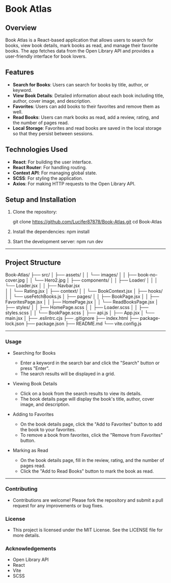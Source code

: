 # Book Atlas

## Overview

Book Atlas is a React-based application that allows users to search for books, view book details, mark books as read, and manage their favorite books. The app fetches data from the Open Library API and provides a user-friendly interface for book lovers.

## Features

- **Search for Books**: Users can search for books by title, author, or keyword.
- **View Book Details**: Detailed information about each book including title, author, cover image, and description.
- **Favorites**: Users can add books to their favorites and remove them as well.
- **Read Books**: Users can mark books as read, add a review, rating, and the number of pages read.
- **Local Storage**: Favorites and read books are saved in the local storage so that they persist between sessions.

## Technologies Used

- **React**: For building the user interface.
- **React Router**: For handling routing.
- **Context API**: For managing global state.
- **SCSS**: For styling the application.
- **Axios**: For making HTTP requests to the Open Library API.

## Setup and Installation

1. Clone the repository:

   git clone https://github.com/Lucifer87878/Book-Atlas.git
   cd Book-Atlas

2. Install the dependencies:
    npm install

3. Start the development server:
    npm run dev


***********************************************************************************************************

## Project Structure

Book-Atlas/
├── src/
│   ├── assets/
│   │   └── images/
│   │         ├── book-no-cover.jpg
│   │         └── Hero2.jpg
│   ├── components/
│   │   ├── Loader/
│   │   │     └── Loader.jsx
│   │   ├── Navbar.jsx  
│   │   └── Rating.jsx
│   ├── context/
│   │   └── BookContext.jsx
│   ├── hooks/
│   │   └── useFetchBooks.js
│   ├── pages/
│   │   ├── BookPage.jsx
│   │   ├── FavoritesPage.jsx
│   │   ├── HomePage.jsx
│   │   └── ReadBooksPage.jsx
│   ├── styles/
│   │   ├── HomePage.scss
│   │   ├── Loader.scss
│   │   ├── styles.scss
│   │   └── BookPage.scss
│   ├── api.js
│   ├── App.jsx
│   └── main.jsx
│
├── .eslintrc.cjs
├── .gitignore
├── index.html
├── package-lock.json
├── package.json
├── README.md
└── vite.config.js

*********************************************************************************************************

### Usage
  
  * Searching for Books
    - Enter a keyword in the search bar and click the "Search" button or press "Enter".
    - The search results will be displayed in a grid.
  
  * Viewing Book Details
    - Click on a book from the search results to view its details.
    - The book details page will display the book's title, author, cover image, and description.
  
  * Adding to Favorites
    - On the book details page, click the "Add to Favorites" button to add the book to your favorites.
    - To remove a book from favorites, click the "Remove from Favorites" button.
  
  * Marking as Read
    - On the book details page, fill in the review, rating, and the number of pages read.
    - Click the "Add to Read Books" button to mark the book as read.



********************************************************************************************************


### Contributing
 * Contributions are welcome! Please fork the repository and submit a pull request for any improvements or bug fixes.


### License
 * This project is licensed under the MIT License. See the LICENSE file for more details.



### Acknowledgements
 - Open Library API
 - React
 - Vite
 - SCSS